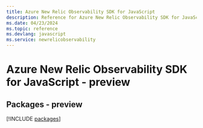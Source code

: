 ```yaml
---
title: Azure New Relic Observability SDK for JavaScript
description: Reference for Azure New Relic Observability SDK for JavaScript
ms.date: 04/23/2024
ms.topic: reference
ms.devlang: javascript
ms.service: newrelicobservability
---
```

# Azure New Relic Observability SDK for JavaScript - preview
## Packages - preview
[!INCLUDE [packages](new-relic-observability-index.md)]